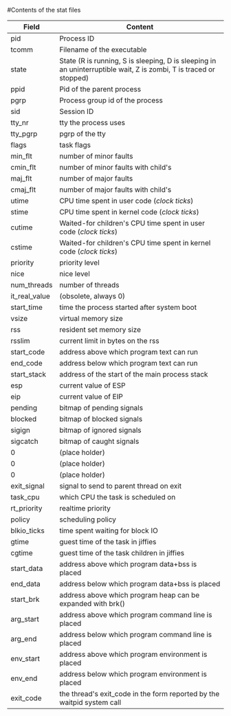 #Contents of the stat files


  Field     |  Content  
------------|--------  
 pid        | Process ID
 tcomm      | Filename of the executable
 state      | State (R is running, S is sleeping, D is sleeping in an uninterruptible wait, Z is zombi, T is traced or stopped)
ppid        | Pid of the parent process
pgrp        | Process group id of the process
sid         | Session ID
tty_nr      | tty the process uses
tty_pgrp    | pgrp of the tty
flags       | task flags
min_flt     | number of minor faults
cmin_flt    | number of minor faults with child's
maj_flt     | number of major faults
cmaj_flt    | number of major faults with child's
utime       | CPU time spent in user code (*clock ticks*)
stime       | CPU time spent in kernel code (*clock ticks*)
cutime      | Waited-for children's CPU time spent in user code (*clock ticks*)
cstime      | Waited-for children's CPU time spent in kernel code (*clock ticks*)
priority    | priority level
nice        | nice level
num_threads | number of threads
it_real_value | (obsolete, always 0)
start_time  | time the process started after system boot
vsize       | virtual memory size
rss         | resident set memory size
rsslim      | current limit in bytes on the rss
start_code  | address above which program text can run
end_code    | address below which program text can run
start_stack | address of the start of the main process stack
esp         | current value of ESP
eip         | current value of EIP
pending     | bitmap of pending signals
blocked     | bitmap of blocked signals
sigign      | bitmap of ignored signals
sigcatch    | bitmap of caught signals
0           | (place holder)
0           | (place holder)
0           | (place holder)
exit_signal | signal to send to parent thread on exit
task_cpu    | which CPU the task is scheduled on
rt_priority | realtime priority
policy      | scheduling policy 
blkio_ticks | time spent waiting for block IO
gtime       | guest time of the task in jiffies
cgtime      | guest time of the task children in jiffies
start_data  | address above which program data+bss is placed
end_data    | address below which program data+bss is placed
start_brk   | address above which program heap can be expanded with brk()
arg_start   | address above which program command line is placed
arg_end     | address below which program command line is placed
env_start   | address above which program environment is placed
env_end     | address below which program environment is placed
exit_code   |the thread's exit_code in the form reported by the waitpid system call